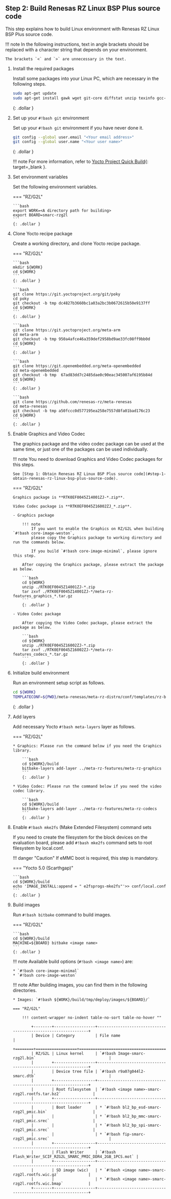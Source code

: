 ## Step 2: Build Renesas RZ Linux BSP Plus source code

This step explains how to build Linux environment with Renesas RZ Linux BSP Plus source code.

!!! note
    In the following instructions, text in angle brackets should be replaced
    with a character string that depends on your environment.

    The brackets `<` and `>` are unnecessary in the text.


1.  Install the required packages

    Install some packages into your Linux PC, which are necessary in the following steps.

    ```bash
    sudo apt-get update
    sudo apt-get install gawk wget git-core diffstat unzip texinfo gcc-multilib build-essential chrpath socat cpio python python3 python3-pip python3-pexpect xz-utils debianutils iputils-ping libsdl1.2-dev xterm p7zip-full libyaml-dev libssl-dev bmap-tools

    ```
    {: .dollar }

2.  Set up your `#!bash git` environment

    Set up your `#!bash git` environment if you have never done it.

    ```bash
    git config --global user.email "<Your email address>"
    git config --global user.name "<Your user name>"
    ```
    {: .dollar }

    !!! note
        For more information, refer to [Yocto Project Quick Build](https://docs.yoctoproject.org/3.1.26/brief-yoctoprojectqs/brief-yoctoprojectqs.html){: target=_blank }.

3.  Set environment variables

    Set the following environment variables.

    === "RZ/G2L"

        ```bash
        export WORK=<A directory path for building>
        export BOARD=smarc-rzg2l
        ```
        {: .dollar }

4.  Clone Yocto recipe package

    Create a working directory, and clone Yocto recipe package.

    === "RZ/G2L"

        ```bash
        mkdir ${WORK}
        cd ${WORK}
        ```
        {: .dollar }

        ```bash
        git clone https://git.yoctoproject.org/git/poky
        cd poky
        git checkout -b tmp dc4827b3660bc1a03a2bc3b0672615b50e9137ff
        cd ${WORK}
        ```
        {: .dollar }

        ```bash
        git clone https://git.yoctoproject.org/meta-arm
        cd meta-arm
        git checkout -b tmp 950a4afce46a359def2958bd9ae33fc08ff9bb0d
        cd ${WORK}
        ```
        {: .dollar }

        ```bash
        git clone https://git.openembedded.org/meta-openembedded
        cd meta-openembedded
        git checkout -b tmp  67ad83dd7c2485dae0c90eac345007af6195b84d
        cd ${WORK}
        ```
        {: .dollar }

        ```bash
        git clone https://github.com/renesas-rz/meta-renesas
        cd meta-renesas
        git checkout -b tmp a50fccc0d577195ea258e7557d8fa01bad176c23
        cd ${WORK}
        ```
        {: .dollar }

5.  Enable Graphics and Video Codec

    The graphics package and the video codec package can be used at the same time, or just one of the packages can be used individually.

    !!! note
        You need to download Graphics and Video Codec packages for this steps.

        See [Step 1: Obtain Renesas RZ Linux BSP Plus source code](#step-1-obtain-renesas-rz-linux-bsp-plus-source-code).

    === "RZ/G2L"

        Graphics package is **RTK0EF0045Z14001ZJ-*.zip**.

        Video Codec package is **RTK0EF0045Z16002ZJ_*.zip**.

        - Graphics package

            !!! note
                If you want to enable the Graphics on RZ/G2L when building `#!bash core-image-weston`,
                please copy the Graphics package to working directory and run the commands below.

                If you build `#!bash core-image-minimal`, please ignore this step.

            After copying the Graphics package, please extract the package as below.

            ```bash
            cd ${WORK}
            unzip ./RTK0EF0045Z14001ZJ-*.zip
            tar zxvf ./RTK0EF0045Z14001ZJ-*/meta-rz-features_graphics_*.tar.gz
            ```
            {: .dollar }

        - Video Codec package

            After copying the Video Codec package, please extract the package as below.

            ```bash
            cd ${WORK}
            unzip ./RTK0EF0045Z16002ZJ-*.zip
            tar zxvf ./RTK0EF0045Z16002ZJ-*/meta-rz-features_codecs_*.tar.gz
            ```
            {: .dollar }

6.  Initialize build environment

    Run an environment setup script as follows.

    ```bash
    cd ${WORK}
    TEMPLATECONF=${PWD}/meta-renesas/meta-rz-distro/conf/templates/rz-bsp-plus-conf/ source poky/oe-init-build-env build
    ```
    {: .dollar }

7.  Add layers

    Add necessary Yocto `#!bash meta-layers` layer as follows.

    === "RZ/G2L"

        * Graphics: Please run the command below if you need the Graphics library.

            ```bash
            cd ${WORK}/build
            bitbake-layers add-layer ../meta-rz-features/meta-rz-graphics
            ```
            {: .dollar }

        * Video Codec: Please run the command below if you need the video codec library.

            ```bash
            cd ${WORK}/build
            bitbake-layers add-layer ../meta-rz-features/meta-rz-codecs
            ```
            {: .dollar }

8.  Enable `#!bash mke2fs` (Make Extended Filesystem) command sets

    If you need to create the filesystem for the block devices on the evaluation board,
    please add `#!bash mke2fs` command sets to root filesystem by local.conf.

    !!! danger "Caution"
        If eMMC boot is required, this step is mandatory.

    === "Yocto 5.0 (Scarthgap)"

        ```bash
        cd ${WORK}/build
        echo 'IMAGE_INSTALL:append = " e2fsprogs-mke2fs"'>> conf/local.conf
        ```
        {: .dollar }

9.  Build images

    Run `#!bash bitbake` command to build images.

    === "RZ/G2L"

        ```bash
        cd ${WORK}/build
        MACHINE=${BOARD} bitbake <image name>
        ```
        {: .dollar }

    !!! note
        Available build options (`#!bash <image name>`) are:

        * `#!bash core-image-minimal`
        * `#!bash core-image-weston`

    !!! note
        After building images, you can find them in the following directories.

        * Images: `#!bash ${WORK}/build/tmp/deploy/images/${BOARD}/`

        === "RZ/G2L"

            !!! content-wrapper no-indent table-no-sort table-no-hover ""

                +--------+------------------+---------------------------------------------------------------+
                | Device | Category         | File name                                                     |
                +========+==================+===============================================================+
                | RZ/G2L | Linux kernel     | `#!bash Image-smarc-rzg2l.bin`                                |
                |        +------------------+---------------------------------------------------------------+
                |        | Device tree file | `#!bash r9a07g044l2-smarc.dtb`                                |
                |        +------------------+---------------------------------------------------------------+
                |        | Root filesystem  | `#!bash <image name>-smarc-rzg2l.rootfs.tar.bz2`              |
                |        +------------------+---------------------------------------------------------------+
                |        | Boot loader      | * `#!bash bl2_bp_esd-smarc-rzg2l_pmic.bin`                    |
                |        |                  | * `#!bash bl2_bp_mmc-smarc-rzg2l_pmic.srec`                   |
                |        |                  | * `#!bash bl2_bp_spi-smarc-rzg2l_pmic.srec`                   |
                |        |                  | * `#!bash fip-smarc-rzg2l_pmic.srec`                          |
                |        +------------------+---------------------------------------------------------------+
                |        | Flash Writer     | `#!bash Flash_Writer_SCIF_RZG2L_SMARC_PMIC_DDR4_2GB_1PCS.mot` |
                |        +------------------+---------------------------------------------------------------+
                |        | SD image (wic)   | * `#!bash <image name>-smarc-rzg2l.rootfs.wic.gz`             |
                |        |                  | * `#!bash <image name>-smarc-rzg2l.rootfs.wic.bmap`           |
                +--------+------------------+---------------------------------------------------------------+
